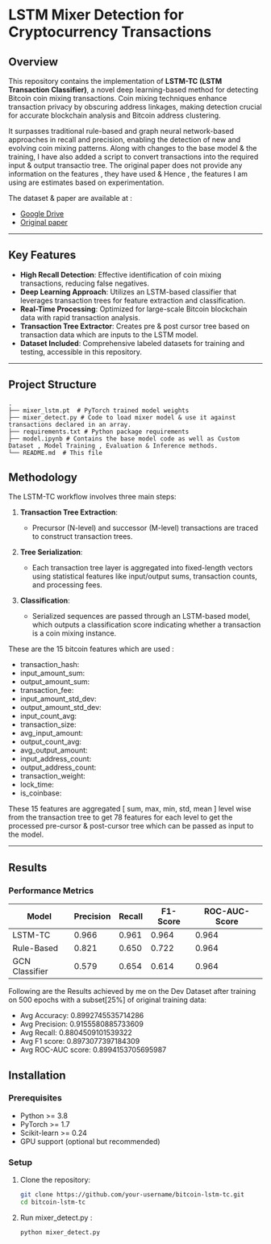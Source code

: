 # LSTM Mixer Detection for Cryptocurrency Transactions

## Overview

This repository contains the implementation of **LSTM-TC (LSTM Transaction Classifier)**, a novel deep learning-based method for detecting Bitcoin coin mixing transactions. Coin mixing techniques enhance transaction privacy by obscuring address linkages, making detection crucial for accurate blockchain analysis and Bitcoin address clustering.

It surpasses traditional rule-based and graph neural network-based approaches in recall and precision, enabling the detection of new and evolving coin mixing patterns. Along with changes to the base model & the training, I have also added a script to convert transactions into the required input & output transactio tree. The original paper does not provide any information on the features , they have used & Hence , the features I am using are estimates based on experimentation.  

The dataset & paper are available at : 
- [Google Drive](https://drive.google.com/drive/folders/1srpyBEXbaDhLg5juEQh-I71IxUA3JYx1) 
- [Original paper](https://link.springer.com/article/10.1007/s10489-021-02453-9)

---

## Key Features

- **High Recall Detection**: Effective identification of coin mixing transactions, reducing false negatives.
- **Deep Learning Approach**: Utilizes an LSTM-based classifier that leverages transaction trees for feature extraction and classification.
- **Real-Time Processing**: Optimized for large-scale Bitcoin blockchain data with rapid transaction analysis.
- **Transaction Tree Extractor**: Creates pre & post cursor tree based on transaction data which are inputs to the LSTM model.
- **Dataset Included**: Comprehensive labeled datasets for training and testing, accessible in this repository.

---
## Project Structure
```
.
├── mixer_lstm.pt  # PyTorch trained model weights 
├── mixer_detect.py # Code to load mixer model & use it against transactions declared in an array.
├── requirements.txt # Python package requirements
├── model.ipynb # Contains the base model code as well as Custom Dataset , Model Training , Evaluation & Inference methods.
└── README.md  # This file
```

## Methodology

The LSTM-TC workflow involves three main steps:

1. **Transaction Tree Extraction**:
   - Precursor (N-level) and successor (M-level) transactions are traced to construct transaction trees.

2. **Tree Serialization**:
   - Each transaction tree layer is aggregated into fixed-length vectors using statistical features like input/output sums, transaction counts, and processing fees.

3. **Classification**:
   - Serialized sequences are passed through an LSTM-based model, which outputs a classification score indicating whether a transaction is a coin mixing instance.

These are the 15 bitcoin features which are used : 

- transaction_hash:
- input_amount_sum:
- output_amount_sum: 
- transaction_fee:
- input_amount_std_dev:
- output_amount_std_dev:
- input_count_avg:
- transaction_size:
- avg_input_amount:
- output_count_avg:
- avg_output_amount:
- input_address_count:
- output_address_count:
- transaction_weight:
- lock_time:
- is_coinbase:

These 15 features are aggregated [ sum, max, min, std, mean ] level wise from the transaction tree to get 78 features for each level to get the processed pre-cursor & post-cursor tree which can be passed as input to the model.

---


## Results

### Performance Metrics

| **Model**      | **Precision** | **Recall** | **F1-Score** | **ROC-AUC-Score** |
|-----------------|---------------|------------|--------------|--------------|
| LSTM-TC        | 0.966         | 0.961      | 0.964        | 0.964        |
| Rule-Based     | 0.821         | 0.650      | 0.722        | 0.964        |
| GCN Classifier | 0.579         | 0.654      | 0.614        | 0.964        |

Following are the Results achieved by me on the Dev Dataset after training on 500 epochs with a subset[25%] of original training data: 
 - Avg Accuracy: 0.8992745535714286
 - Avg Precision: 0.9155580885733609
 - Avg Recall: 0.8804509101539322
 - Avg F1 score: 0.8973077397184309
 - Avg ROC-AUC score: 0.8994153705695987


## Installation

### Prerequisites
- Python >= 3.8
- PyTorch >= 1.7
- Scikit-learn >= 0.24
- GPU support (optional but recommended)

### Setup

1. Clone the repository:
   ```bash
   git clone https://github.com/your-username/bitcoin-lstm-tc.git
   cd bitcoin-lstm-tc
2. Run mixer_detect.py :
   ```bash
   python mixer_detect.py

